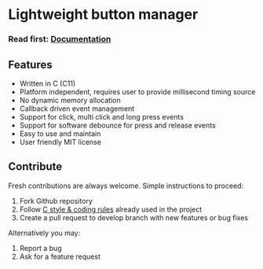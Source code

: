 # Lightweight button manager

<h3>Read first: <a href="http://docs.majerle.eu/projects/lwbtn/">Documentation</a></h3>

## Features

* Written in C (C11)
* Platform independent, requires user to provide millisecond timing source
* No dynamic memory allocation
* Callback driven event management
* Support for click, multi click and long press events
* Support for software debounce for press and release events
* Easy to use and maintain
* User friendly MIT license

## Contribute

Fresh contributions are always welcome. Simple instructions to proceed:

1. Fork Github repository
2. Follow [C style & coding rules](https://github.com/MaJerle/c-code-style) already used in the project
3. Create a pull request to develop branch with new features or bug fixes

Alternatively you may:

1. Report a bug
2. Ask for a feature request
